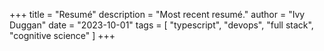 +++
title = "Resumé"
description = "Most recent resumé."
author = "Ivy Duggan"
date = "2023-10-01"
tags = [
    "typescript",
    "devops",
    "full stack",
    "cognitive science"
]
+++
<object data="/resume_v4.pdf" type="application/pdf" style="min-height: 120vh; width: 100%">
    <embed src="/resume_v4.pdf" style="min-height: 120vh; width: 100%">
        <p>
            This browser does not support PDFs. Please download the PDF to view it: 
            <a href="/resume_v4.pdf">
                Download PDF
            </a>
        </p>
    </embed>
</object>

Made with [Reactive Resume](https://rxresu.me/)
